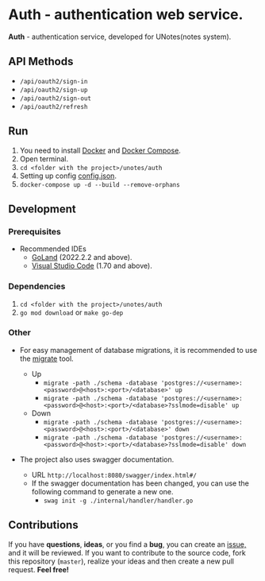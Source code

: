 # Auth - authentication web service.

**Auth** - authentication service, developed for UNotes(notes system).

## API Methods

- `/api/oauth2/sign-in`
- `/api/oauth2/sign-up`
- `/api/oauth2/sign-out`
- `/api/oauth2/refresh`

## Run

1) You need to install [Docker](https://docs.docker.com/get-docker)
   and [Docker Compose](https://docs.docker.com/compose/install).
2) Open terminal.
3) `cd <folder with the project>/unotes/auth`
4) Setting up config [config.json](https://github.com/udholdenhed/unotes/blob/master/auth/configs/config.json).
5) `docker-compose up -d --build --remove-orphans`

## Development

### Prerequisites

- Recommended IDEs
    - [GoLand](https://www.jetbrains.com/go) (2022.2.2 and above).
    - [Visual Studio Code](https://code.visualstudio.com) (1.70 and above).

### Dependencies

1) `cd <folder with the project>/unotes/auth`
2) `go mod download` or `make go-dep`

### Other

- For easy management of database migrations, it is recommended to use
  the [migrate](https://github.com/golang-migrate/migrate) tool.
    - Up
        - `migrate -path ./schema -database 'postgres://<username>:<password>@<host>:<port>/<database>' up`
        - `migrate -path ./schema -database 'postgres://<username>:<password>@<host>:<port>/<database>?sslmode=disable' up`
    - Down
        - `migrate -path ./schema -database 'postgres://<username>:<password>@<host>:<port>/<database>' down`
        - `migrate -path ./schema -database 'postgres://<username>:<password>@<host>:<port>/<database>?sslmode=disable' down`

- The project also uses swagger documentation.
    - URL `http://localhost:8080/swagger/index.html#/`
    - If the swagger documentation has been changed, you can use the following command to generate a new one.
        - `swag init -g ./internal/handler/handler.go`

## Contributions

If you have **questions**, **ideas**, or you find a **bug**, you can create
an [issue,](https://github.com/udholdenhed/unotes/issues) and it will be reviewed. If you want to contribute to
the source code, fork this repository (`master`), realize your ideas and then create a new pull request. **Feel free!**
